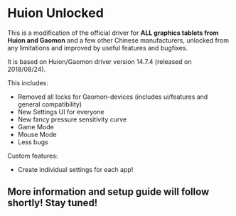 # Huion Unlocked

This is a modification of the official driver for **ALL graphics tablets from Huion and Gaomon** and a few other Chinese manufacturers, unlocked from any limitations and improved by useful features and bugfixes.

It is based on Huion/Gaomon driver version 14.7.4 (released on 2018/08/24).

This includes:
- Removed all locks for Gaomon-devices (includes ui/features and general compatibility)
- New Settings UI for everyone
- New fancy pressure sensitivity curve
- Game Mode
- Mouse Mode
- Less bugs

Custom features:
- Create individual settings for each app!

## More information and setup guide will follow shortly! Stay tuned!
